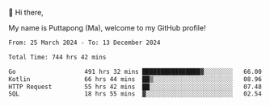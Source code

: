 👋 Hi there,

My name is Puttapong (Ma), welcome to my GitHub profile!

<!--START_SECTION:waka-->

```txt
From: 25 March 2024 - To: 13 December 2024

Total Time: 744 hrs 42 mins

Go                   491 hrs 32 mins ████████████████▓░░░░░░░░   66.00 %
Kotlin               66 hrs 44 mins  ██▒░░░░░░░░░░░░░░░░░░░░░░   08.96 %
HTTP Request         55 hrs 42 mins  ██░░░░░░░░░░░░░░░░░░░░░░░   07.48 %
SQL                  18 hrs 55 mins  ▓░░░░░░░░░░░░░░░░░░░░░░░░   02.54 %
```

<!--END_SECTION:waka-->
